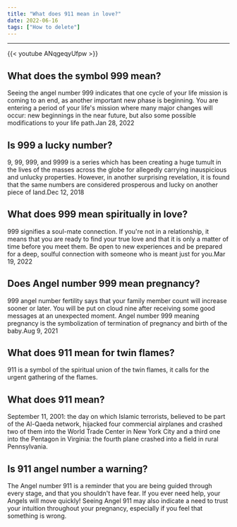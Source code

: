 ```yaml
---
title: "What does 911 mean in love?"
date: 2022-06-16
tags: ["How to delete"]
---
```


---
{{< youtube ANqgeqyUfpw >}}
## What does the symbol 999 mean?
Seeing the angel number 999 indicates that one cycle of your life mission is coming to an end, as another important new phase is beginning. You are entering a period of your life's mission where many major changes will occur: new beginnings in the near future, but also some possible modifications to your life path.Jan 28, 2022

## Is 999 a lucky number?
9, 99, 999, and 9999 is a series which has been creating a huge tumult in the lives of the masses across the globe for allegedly carrying inauspicious and unlucky properties. However, in another surprising revelation, it is found that the same numbers are considered prosperous and lucky on another piece of land.Dec 12, 2018

## What does 999 mean spiritually in love?
999 signifies a soul-mate connection. If you're not in a relationship, it means that you are ready to find your true love and that it is only a matter of time before you meet them. Be open to new experiences and be prepared for a deep, soulful connection with someone who is meant just for you.Mar 19, 2022

## Does Angel number 999 mean pregnancy?
999 angel number fertility says that your family member count will increase sooner or later. You will be put on cloud nine after receiving some good messages at an unexpected moment. Angel number 999 meaning pregnancy is the symbolization of termination of pregnancy and birth of the baby.Aug 9, 2021

## What does 911 mean for twin flames?
911 is a symbol of the spiritual union of the twin flames, it calls for the urgent gathering of the flames.

## What does 911 mean?
September 11, 2001: the day on which Islamic terrorists, believed to be part of the Al-Qaeda network, hijacked four commercial airplanes and crashed two of them into the World Trade Center in New York City and a third one into the Pentagon in Virginia: the fourth plane crashed into a field in rural Pennsylvania.

## Is 911 angel number a warning?
The Angel number 911 is a reminder that you are being guided through every stage, and that you shouldn't have fear. If you ever need help, your Angels will move quickly! Seeing Angel 911 may also indicate a need to trust your intuition throughout your pregnancy, especially if you feel that something is wrong.

